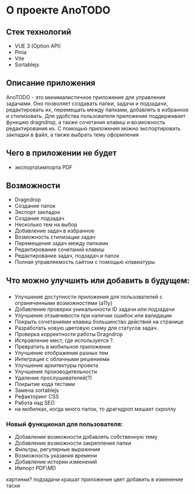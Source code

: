 # О проекте AnoTODO

## Стек технологий

- VUE 3 (Option API)
- Pinia
- Vite
- Sortablejs

## Описание приложения

AnoTODO - это минималистичное приложение для управления задачами. Оно позволяет создавать папки, задачи и подзадачи, редактировать их, перемещать между папками, добавлять в избранное и стилизовать. Для удобства пользователя приложение поддерживает функцию dragndrop, а также сочетания клавиш и возможность редактирования их. С помощью приложения можно экспортировать закладки в файл, а также выбрать тему оформления

## Чего в приложении не будет

- экспорта\импорта PDF

## Возможности

- Dragndrop
- Создание папок
- Экспорт закладок
- Создание подзадач
- Несколько тем на выбор
- Добавление задач в избранное
- Возможность стилизации задач
- Перемещение задач между папками
- Редактирование сочетаний клавиш
- Редактирование задач, подзадач и папок
- Полная управляемость сайтом с помощью клавиатуры

## Что можно улучшить или добавить в будущем:

###

- Улучшение доступности приложения для пользователей с ограниченными возможностями (a11y)
- Добавление проверки уникальнности ID задачи или подзадачи
- Улучшение отзывчивости при наличии ошибок или валидации
- Покрыть сочетаниями клавиш большинство действий на странице
- Разработать новую цветовую схему для статусов задач.
- Проверка корректности работы Dragndrop
- Исправление мест, где используется ?.
- Превратить в мобильное приложение
- Улучшение отображения разных тем
- Интеграция с облачными решениями
- Улучшение архитектуры проекта
- Улучшение производительности
- Удаление прослушивателей(?)
- Покрытие кода тестами
- Замена sortablejs
- Рефакторинг CSS
- Работа над SEO
- на мобилках, когда много папок, то драгндроп мешает скроллу

### Новый функционал для пользователя:

- Добавление возможности добавлять собственную тему
- Добавление возможности закрепления папки
- Фильтры, регулярные выражения
- Возможность указания времени
- Добавление истории изменений
- Импорт PDF\MD

<!--  -->

картинки?
подзадачи крашат приложение
цвет добавить в изменение таски
